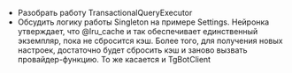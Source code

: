 - Разобрать работу TransactionalQueryExecutor
- Обсудить логику работы Singleton на примере Settings. Нейронка утверждает, что @lru_cache и так обеспечивает
единственный экземпляр, пока не сбросится кэш. Более того, для получения новых настроек, достаточно будет сбросить кэш
и заново вызвать провайдер-функцию. То же касается и TgBotClient
